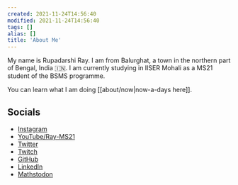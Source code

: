 ```yaml
---
created: 2021-11-24T14:56:40
modified: 2021-11-24T14:56:40
tags: []
alias: []
title: 'About Me'
---
```


My name is Rupadarshi Ray. I am from Balurghat, a town in the northern part of Bengal, India 🇮🇳. I am currently studying in IISER Mohali as a MS21 student of the BSMS programme.

You can learn what I am doing [[about/now|now-a-days here]].

## Socials

- [Instagram](https://www.instagram.com/rupadarshiray/)
- [YouTube/Ray-MS21](https://www.youtube.com/c/Ray-MS21)
- [Twitter](https://twitter.com/rupadarshiray)
- [Twitch](https://www.twitch.tv/riddyrayes)
- [GitHub](https://github.com/rupadarshiray)
- [LinkedIn](https://www.linkedin.com/in/riddyrayes)
- [Mathstodon](https://mathstodon.xyz/deck/@rupadarshiray)


<!--
- [Quora](https://www.quora.com/profile/riddyrayes)
- [[About Ray.CV]]
- [[About Ray.Education]]
  - [[About Ray.Education.Higher Secondary]]
  - College
- [[About Ray.Research]]
-->
